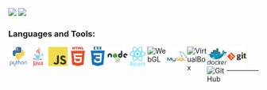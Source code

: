 

<picture>
  <source
    srcset="https://github-readme-stats.vercel.app/api?username=2Pillows&show_icons=true&theme=holi&hide_rank=true"
    media="(prefers-color-scheme: dark)"
  />
  <source
    srcset="https://github-readme-stats.vercel.app/api?username=2Pillows&show_icons=true&theme=default&hide_rank=true"
    media="(prefers-color-scheme: light), (prefers-color-scheme: no-preference)"
  />
  <img src="https://github-readme-stats.vercel.app/api?username=2Pillows&show_icons=true&hide_rank=true" />
</picture>

<picture>
  <source
    srcset="https://github-readme-stats.vercel.app/api/top-langs?username=2Pillows&theme=holi&layout=compact"
    media="(prefers-color-scheme: dark)"
  />
  <source
    srcset="https://github-readme-stats.vercel.app/api/top-langs?username=2Pillows&theme=default&layout=compact"
    media="(prefers-color-scheme: light), (prefers-color-scheme: no-preference)"
  />
  <img src="https://github-readme-stats.vercel.app/api/top-langs?username=2Pillows&layout=compact" />
</picture>

### Languages and Tools:


<img align="left" alt="Python" width="40px" src="https://raw.githubusercontent.com/devicons/devicon/master/icons/python/python-original-wordmark.svg" />
<img align="left" alt="Java" width="40px" src="https://raw.githubusercontent.com/devicons/devicon/master/icons/java/java-original-wordmark.svg" />
<img align="left" alt="JavaScript" width="40px" src="https://raw.githubusercontent.com/devicons/devicon/master/icons/javascript/javascript-original.svg" />
<img align="left" alt="HTML" width="40px" src="https://raw.githubusercontent.com/devicons/devicon/master/icons/html5/html5-plain-wordmark.svg" />
<img align="left" alt="CSS" width="40px" src="https://raw.githubusercontent.com/devicons/devicon/master/icons/css3/css3-plain-wordmark.svg" />
<!--<img align="left" alt="C#" width="40px" src="https://raw.githubusercontent.com/devicons/devicon/master/icons/csharp/csharp-original.svg" /> -->
<!--<img align="left" alt="C++" width="40px" src="https://raw.githubusercontent.com/devicons/devicon/master/icons/cplusplus/cplusplus-original.svg" /> -->
<img align="left" alt="Node.js" width="40px" src="https://raw.githubusercontent.com/devicons/devicon/master/icons/nodejs/nodejs-original-wordmark.svg" />
<img align="left" alt="React" width="40px" src="https://raw.githubusercontent.com/devicons/devicon/master/icons/react/react-original-wordmark.svg" /> 
<img align="left" alt="WebGL" width="40px" src="https://upload.wikimedia.org/wikipedia/commons/2/25/WebGL_Logo.svg">
<!--<img align="left" alt="Puppeteer" width="40px" src="https://raw.githubusercontent.com/devicons/devicon/master/icons/puppeteer/puppeteer-original.svg" /> -->
<!--<img align="left" alt="Android" width="40px" src="https://raw.githubusercontent.com/devicons/devicon/master/icons/android/android-original-wordmark.svg" /> -->
<img align="left" alt="MySQL" width="40px" src="https://raw.githubusercontent.com/devicons/devicon/master/icons/mysql/mysql-original-wordmark.svg" />
<img align="left" alt="VirtualBox" width="40px" src="https://upload.wikimedia.org/wikipedia/commons/d/d5/Virtualbox_logo.png">
<img align="left" alt="Docker" width="40px" src="https://raw.githubusercontent.com/devicons/devicon/master/icons/docker/docker-original-wordmark.svg" />
<img align="left" alt="Git" width="40px" src="https://raw.githubusercontent.com/devicons/devicon/master/icons/git/git-original-wordmark.svg" />
<img align="left" alt="GitHub" width="40px" src="https://user-images.githubusercontent.com/3369400/139447912-e0f43f33-6d9f-45f8-be46-2df5bbc91289.png">





<br />
<br />

---

